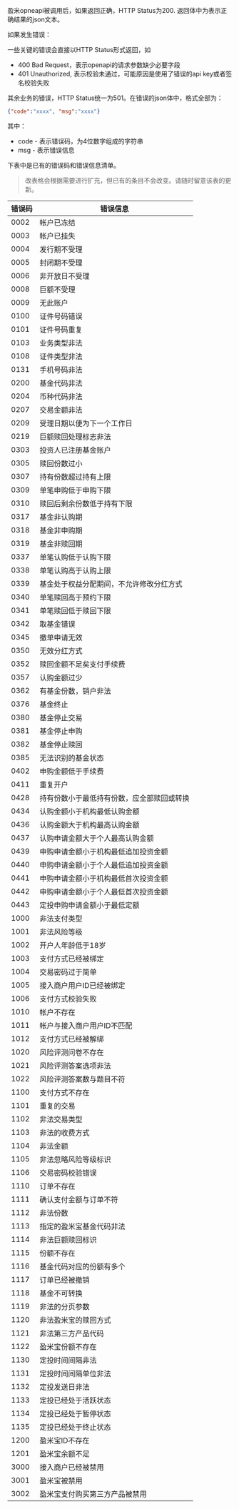 盈米opneapi被调用后，如果返回正确，HTTP Status为200. 返回体中为表示正确结果的json文本。

如果发生错误：

一些关键的错误会直接以HTTP Status形式返回，如
* 400 Bad Request，表示openapi的请求参数缺少必要字段
* 401 Unauthorized, 表示校验未通过，可能原因是使用了错误的api key或者签名校验失败

其余业务的错误，HTTP Status统一为501。在错误的json体中，格式全部为：
```json
{"code":"xxxx", "msg":"xxxx"}
```

其中：

* code - 表示错误码，为4位数字组成的字符串
* msg - 表示错误信息

下表中是已有的错误码和错误信息清单。

> 改表格会根据需要进行扩充，但已有的条目不会改变。请随时留意该表的更新。

错误码| 错误信息
-----|--------
0002| 帐户已冻结
0003| 帐户已挂失
0004| 发行期不受理
0005| 封闭期不受理
0006| 非开放日不受理
0008| 巨额不受理
0009| 无此账户
0100|证件号码错误
0101|证件号码重复
0103|业务类型非法
0108|证件类型非法
0131|手机号码非法
0200|基金代码非法
0204|币种代码非法
0207|交易金额非法
0209|受理日期以便为下一个工作日
0219|巨额赎回处理标志非法
0303|投资人已注册基金账户
0305|赎回份数过小
0307|持有份数超过持有上限
0309|单笔申购低于申购下限
0310|赎回后剩余份数低于持有下限
0317|基金非认购期
0318|基金非申购期
0319|基金非赎回期
0337|单笔认购低于认购下限
0338|单笔认购高于认购上限
0339|基金处于权益分配期间，不允许修改分红方式
0340|单笔赎回高于预约下限
0341|单笔赎回低于赎回下限
0342|取基金错误
0345|撤单申请无效
0350|无效分红方式
0352|赎回金额不足矣支付手续费
0357|认购金额过少
0362|有基金份数，销户非法
0376|基金终止
0380|基金停止交易
0381|基金停止申购
0382|基金停止赎回
0385|无法识别的基金状态
0402|申购金额低于手续费
0411|重复开户
0428|持有份数小于最低持有份数，应全部赎回或转换
0434|认购金额小于机构最低认购金额
0436|认购金额大于机构最高认购金额
0437|认购申请金额大于个人最高认购金额
0439|申购申请金额小于机构最低追加投资金额
0440|申购申请金额小于个人最低追加投资金额
0441|申购申请金额小于机构最低首次投资金额
0442|申购申请金额小于个人最低首次投资金额
0443|定投申购申请金额小于最低定额
1000|非法支付类型
1001|非法风险等级
1002|开户人年龄低于18岁
1003|支付方式已经被绑定
1004|交易密码过于简单
1005|接入商户用户ID已经被绑定
1006|支付方式校验失败
1010|帐户不存在
1011|帐户与接入商户用户ID不匹配
1012|支付方式已经被解绑
1020|风险评测问卷不存在
1021|风险评测答案选项非法
1022|风险评测答案数与题目不符
1100|支付方式不存在
1101|重复的交易
1102|非法交易类型
1103|非法的收费方式
1104|非法金额
1105|非法忽略风险等级标识
1106|交易密码校验错误
1110|订单不存在
1111|确认支付金额与订单不符
1112|非法份数
1113|指定的盈米宝基金代码非法
1114|非法巨额赎回标识
1115|份额不存在
1116|基金代码对应的份额有多个
1117|订单已经被撤销
1118|基金不可转换
1119|非法的分页参数
1120|非法盈米宝的赎回方式
1121|非法第三方产品代码
1122|盈米宝份额不存在
1130|定投时间间隔非法
1131|定投时间间隔单位非法
1132|定投发送日非法
1133|定投已经处于活跃状态
1134|定投已经处于暂停状态
1135|定投已经处于终止状态
1200|盈米宝ID不存在
1201|盈米宝余额不足
3000|接入商户已经被禁用
3001|盈米宝被禁用
3002|盈米宝支付购买第三方产品被禁用
